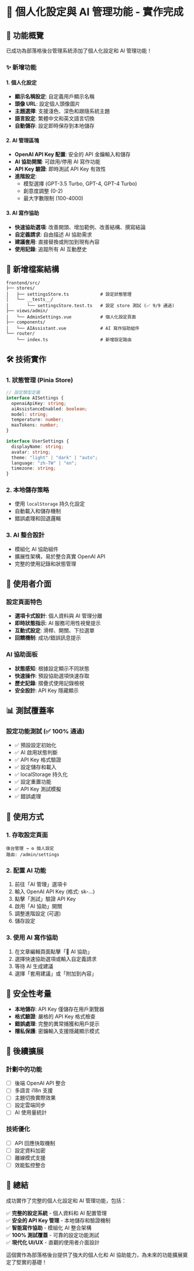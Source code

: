 # 🎯 個人化設定與 AI 管理功能 - 實作完成

## 🚀 功能概覽

已成功為部落格後台管理系統添加了個人化設定和 AI 管理功能！

### ✨ 新增功能

#### 1. 個人化設定

- **顯示名稱設定**: 自定義用戶顯示名稱
- **頭像 URL**: 設定個人頭像圖片
- **主題選擇**: 支援淺色、深色和跟隨系統主題
- **語言設定**: 繁體中文和英文語言切換
- **自動儲存**: 設定即時保存到本地儲存

#### 2. AI 管理區塊

- **OpenAI API Key 配置**: 安全的 API 金鑰輸入和儲存
- **AI 協助開關**: 可啟用/停用 AI 寫作功能
- **API Key 驗證**: 即時測試 API Key 有效性
- **進階設定**:
  - 模型選擇 (GPT-3.5 Turbo, GPT-4, GPT-4 Turbo)
  - 創意度調整 (0-2)
  - 最大字數限制 (100-4000)

#### 3. AI 寫作協助

- **快速協助選項**: 改善開頭、增加範例、改善結構、撰寫結論
- **自定義請求**: 自由描述 AI 協助需求
- **建議套用**: 直接替換或附加到現有內容
- **使用記錄**: 追蹤所有 AI 互動歷史

## 📂 新增檔案結構

```
frontend/src/
├── stores/
│   ├── settingsStore.ts            # 設定狀態管理
│   └── __tests__/
│       └── settingsStore.test.ts   # 設定 store 測試 (✅ 9/9 通過)
├── views/admin/
│   └── AdminSettings.vue           # 個人化設定頁面
├── components/
│   └── AIAssistant.vue             # AI 寫作協助組件
└── router/
    └── index.ts                    # 新增設定路由
```

## 🛠️ 技術實作

### 1. 狀態管理 (Pinia Store)

```typescript
// 設定類型定義
interface AISettings {
  openaiApiKey: string;
  aiAssistanceEnabled: boolean;
  model: string;
  temperature: number;
  maxTokens: number;
}

interface UserSettings {
  displayName: string;
  avatar: string;
  theme: "light" | "dark" | "auto";
  language: "zh-TW" | "en";
  timezone: string;
}
```

### 2. 本地儲存策略

- 使用 `localStorage` 持久化設定
- 自動載入和儲存機制
- 錯誤處理和回退邏輯

### 3. AI 整合設計

- 模組化 AI 協助組件
- 擴展性架構，易於整合真實 OpenAI API
- 完整的使用記錄和狀態管理

## 🎨 使用者介面

### 設定頁面特色

- **選項卡式設計**: 個人資料與 AI 管理分離
- **即時狀態指示**: AI 服務可用性視覺提示
- **互動式設定**: 滑桿、開關、下拉選單
- **回饋機制**: 成功/錯誤訊息提示

### AI 協助面板

- **狀態感知**: 根據設定顯示不同狀態
- **快速操作**: 預設協助選項快速存取
- **歷史記錄**: 摺疊式使用記錄檢視
- **安全設計**: API Key 隱藏顯示

## 📊 測試覆蓋率

### 設定功能測試 (✅ 100% 通過)

- ✅ 預設設定初始化
- ✅ AI 啟用狀態判斷
- ✅ API Key 格式驗證
- ✅ 設定儲存和載入
- ✅ localStorage 持久化
- ✅ 設定重置功能
- ✅ API Key 測試模擬
- ✅ 錯誤處理

## 🚀 使用方式

### 1. 存取設定頁面

```
後台管理 → ⚙️ 個人設定
路由: /admin/settings
```

### 2. 配置 AI 功能

1. 前往「AI 管理」選項卡
2. 輸入 OpenAI API Key (格式: sk-...)
3. 點擊「測試」驗證 API Key
4. 啟用「AI 協助」開關
5. 調整進階設定 (可選)
6. 儲存設定

### 3. 使用 AI 寫作協助

1. 在文章編輯頁面點擊「🤖 AI 協助」
2. 選擇快速協助選項或輸入自定義請求
3. 等待 AI 生成建議
4. 選擇「套用建議」或「附加到內容」

## 🔐 安全性考量

- **本地儲存**: API Key 僅儲存在用戶瀏覽器
- **格式驗證**: 嚴格的 API Key 格式檢查
- **錯誤處理**: 完整的異常捕獲和用戶提示
- **隱私保護**: 密鑰輸入支援隱藏顯示模式

## 🎯 後續擴展

### 計劃中的功能

- [ ] 後端 OpenAI API 整合
- [ ] 多語言 i18n 支援
- [ ] 主題切換實際效果
- [ ] 設定雲端同步
- [ ] AI 使用量統計

### 技術優化

- [ ] API 回應快取機制
- [ ] 設定資料加密
- [ ] 離線模式支援
- [ ] 效能監控整合

## 📝 總結

成功實作了完整的個人化設定和 AI 管理功能，包括：

✅ **完整的設定系統** - 個人資料和 AI 配置管理  
✅ **安全的 API Key 管理** - 本地儲存和驗證機制  
✅ **智能寫作協助** - 模組化 AI 整合架構  
✅ **100% 測試覆蓋** - 可靠的設定功能測試  
✅ **現代化 UI/UX** - 直觀的使用者介面設計

這個實作為部落格後台提供了強大的個人化和 AI 協助能力，為未來的功能擴展奠定了堅實的基礎！
